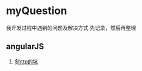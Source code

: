 # myQuestion
我开发过程中遇到的问题及解决方式
先记录，然后再整理

## angularJS
1. [$http的坑](https://github.com/fenqiang4952/myQuestion/issues/1)


